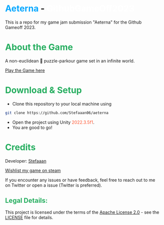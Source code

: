 <!-- Aeterna - GithubGameOff2023 -->

# <span style="color:#00a8ff;">Aeterna</span> - <span style="color:#FFFFFFFF;">GithubGameOff2023</span>

This is a repo for my game jam submission "Aeterna" for the Github Gameoff 2023.

# <span style="color:#27ae60;">About the Game</span>
A non-euclidean 🧩 puzzle-parkour game set in an infinite world.

[Play the Game here](https://stefaaan06.itch.io/aeterna)

# <span style="color:#27ae60;">Download & Setup</span>
- Clone this repository to your local machine using 
 ``` bash
git clone https://github.com/Stefaaan06/aeterna
```
- Open the project using Unity <span style="color:#ff5733;">2022.3.5f1</span>.
- You are good to go!

# <span style="color:#27ae60;">Credits</span>

Developer: [Stefaaan](https://twitter.com/Stefaaan06)  
  
[Wishlist my game on steam](https://store.steampowered.com/news/app/2547010/view/3676680576869832935)
    
If you encounter any issues or have feedback, feel free to reach out to me on Twitter or open a issue (Twitter is preferred).

## <span style="color:#27ae60;">Legal Details:</span> 

This project is licensed under the terms of the [Apache License 2.0](https://opensource.org/licenses/Apache-2.0) - see the [LICENSE](LICENSE) file for details.
